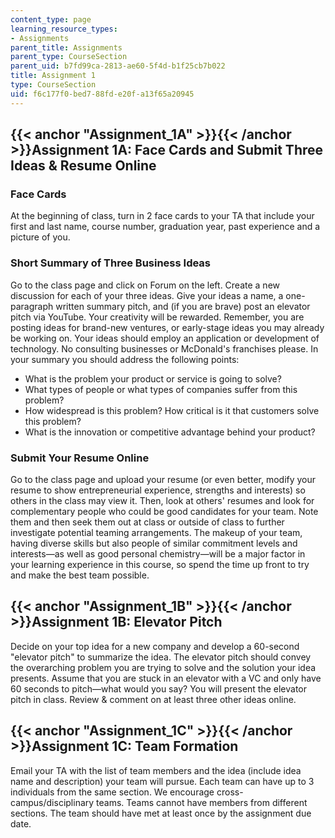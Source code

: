 ```yaml
---
content_type: page
learning_resource_types:
- Assignments
parent_title: Assignments
parent_type: CourseSection
parent_uid: b7fd99ca-2813-ae60-5f4d-b1f25cb7b022
title: Assignment 1
type: CourseSection
uid: f6c177f0-bed7-88fd-e20f-a13f65a20945
---
```


{{< anchor "Assignment_1A" >}}{{< /anchor >}}Assignment 1A: Face Cards and Submit Three Ideas & Resume Online
-------------------------------------------------------------------------------------------------------------

### Face Cards

At the beginning of class, turn in 2 face cards to your TA that include your first and last name, course number, graduation year, past experience and a picture of you.

### Short Summary of Three Business Ideas

Go to the class page and click on Forum on the left. Create a new discussion for each of your three ideas. Give your ideas a name, a one-paragraph written summary pitch, and (if you are brave) post an elevator pitch via YouTube. Your creativity will be rewarded. Remember, you are posting ideas for brand-new ventures, or early-stage ideas you may already be working on. Your ideas should employ an application or development of technology. No consulting businesses or McDonald's franchises please. In your summary you should address the following points:

*   What is the problem your product or service is going to solve?
*   What types of people or what types of companies suffer from this problem?
*   How widespread is this problem? How critical is it that customers solve this problem?
*   What is the innovation or competitive advantage behind your product?

### Submit Your Resume Online

Go to the class page and upload your resume (or even better, modify your resume to show entrepreneurial experience, strengths and interests) so others in the class may view it. Then, look at others' resumes and look for complementary people who could be good candidates for your team. Note them and then seek them out at class or outside of class to further investigate potential teaming arrangements. The makeup of your team, having diverse skills but also people of similar commitment levels and interests—as well as good personal chemistry—will be a major factor in your learning experience in this course, so spend the time up front to try and make the best team possible.

{{< anchor "Assignment_1B" >}}{{< /anchor >}}Assignment 1B: Elevator Pitch
--------------------------------------------------------------------------

Decide on your top idea for a new company and develop a 60-second "elevator pitch" to summarize the idea. The elevator pitch should convey the overarching problem you are trying to solve and the solution your idea presents. Assume that you are stuck in an elevator with a VC and only have 60 seconds to pitch—what would you say? You will present the elevator pitch in class. Review & comment on at least three other ideas online.

{{< anchor "Assignment_1C" >}}{{< /anchor >}}Assignment 1C: Team Formation
--------------------------------------------------------------------------

Email your TA with the list of team members and the idea (include idea name and description) your team will pursue. Each team can have up to 3 individuals from the same section. We encourage cross-campus/disciplinary teams. Teams cannot have members from different sections. The team should have met at least once by the assignment due date.